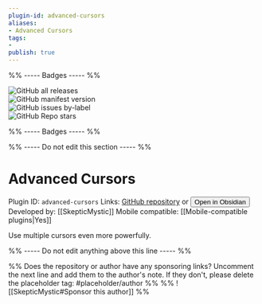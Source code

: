 ```yaml
---
plugin-id: advanced-cursors
aliases:
- Advanced Cursors
tags: 
- 
publish: true
---
```


%% ----- Badges ----- %%

![GitHub all releases](https://img.shields.io/github/downloads/SkepticMystic/advanced-cursors/total?color=573E7A&logo=github&style=for-the-badge)   
![GitHub manifest version](https://img.shields.io/github/manifest-json/v/SkepticMystic/advanced-cursors?color=573E7A&logo=github&style=for-the-badge)   
![GitHub issues by-label](https://img.shields.io/github/issues/SkepticMystic/advanced-cursors/help%20wanted?color=573E7A&logo=github&style=for-the-badge)   
![GitHub Repo stars](https://img.shields.io/github/stars/SkepticMystic/advanced-cursors?color=573E7A&logo=github&style=for-the-badge)

%% ----- Badges ----- %%

%% ----- Do not edit this section ----- %%

# Advanced Cursors

Plugin ID: `advanced-cursors`
Links: [GitHub repository](https://github.com/SkepticMystic/advanced-cursors) or [<button id=HH>Open in Obsidian</button>](obsidian://goto-plugin?id=advanced-cursors)
Developed by: [[SkepticMystic]]
Mobile compatible: [[Mobile-compatible plugins|Yes]]

Use multiple cursors even more powerfully.

%% ----- Do not edit anything above this line ----- %% 

%% Does the repository or author have any sponsoring links? Uncomment the next line and add them to the author's note. If they don't, please delete the placeholder tag: #placeholder/author %%
%% ![[SkepticMystic#Sponsor this author]] %%
